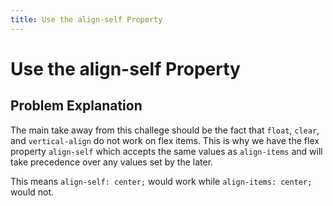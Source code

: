 ```yaml
---
title: Use the align-self Property
---
```

# Use the align-self Property

## Problem Explanation
The main take away from this challege should be the fact that `float`, `clear`, and `vertical-align` do not work on flex items. This is why we have the flex property `align-self` which accepts the same values as `align-items` and will take precedence over any values set by the later.

This means `align-self: center;` would work while `align-items: center;` would not.
